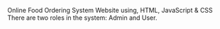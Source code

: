 Online Food Ordering System Website using, HTML, JavaScript & CSS
There are two roles in the system: Admin and User.
